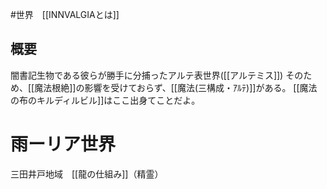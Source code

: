 #世界　[[INNVALGIAとは]]

## 概要
闇書記生物である彼らが勝手に分捕ったアルテ表世界([[アルテミス]])
そのため、[[魔法根絶]]の影響を受けておらず、[[魔法(三構成・ｱﾙﾃ)]]がある。
[[魔法の布のキルディルビル]]はここ出身てことだよ。
# 雨ーリア世界
三田井戸地域　[[龍の仕組み]]（精霊）
